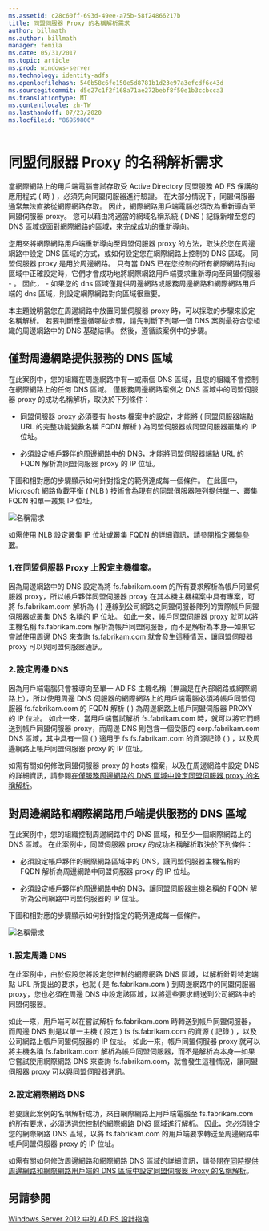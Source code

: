 ```yaml
---
ms.assetid: c28c60ff-693d-49ee-a75b-58f24866217b
title: 同盟伺服器 Proxy 的名稱解析需求
author: billmath
ms.author: billmath
manager: femila
ms.date: 05/31/2017
ms.topic: article
ms.prod: windows-server
ms.technology: identity-adfs
ms.openlocfilehash: 540b58c6fe150e5d8781b1d23e97a3efcdf6c43d
ms.sourcegitcommit: d5e27c1f2f168a71ae272bebf8f50e1b3ccbcca3
ms.translationtype: MT
ms.contentlocale: zh-TW
ms.lasthandoff: 07/23/2020
ms.locfileid: "86959800"
---
```

# <a name="name-resolution-requirements-for-federation-server-proxies"></a>同盟伺服器 Proxy 的名稱解析需求

當網際網路上的用戶端電腦嘗試存取受 Active Directory 同盟服務 AD FS 保護的應用程式 \( 時 \) ，必須先向同盟伺服器進行驗證。 在大部分情況下，同盟伺服器通常無法直接從網際網路存取。 因此，網際網路用戶端電腦必須改為重新導向至同盟伺服器 proxy。 您可以藉由將適當的網域名稱系統 \( DNS \) 記錄新增至您的 DNS 區域或面對網際網路的區域，來完成成功的重新導向。  
  
您用來將網際網路用戶端重新導向至同盟伺服器 proxy 的方法，取決於您在周邊網路中設定 DNS 區域的方式，或如何設定您在網際網路上控制的 DNS 區域。 同盟伺服器 proxy 是用於周邊網路。 只有當 DNS 已在您控制的所有網際網路對向區域中正確設定時，它們才會成功地將網際網路用戶端要求重新導向至同盟伺服器 \- 。 因此， \- 如果您的 dns 區域僅提供周邊網路或服務周邊網路和網際網路用戶端的 dns 區域，則設定網際網路對向區域很重要。  
  
本主題說明當您在周邊網路中放置同盟伺服器 proxy 時，可以採取的步驟來設定名稱解析。 若要判斷應遵循哪些步驟，請先判斷下列哪一個 DNS 案例最符合您組織的周邊網路中的 DNS 基礎結構。 然後，遵循該案例中的步驟。  
  
## <a name="dns-zone-serving-only-the-perimeter-network"></a>僅對周邊網路提供服務的 DNS 區域  
在此案例中，您的組織在周邊網路中有一或兩個 DNS 區域，且您的組織不會控制在網際網路上的任何 DNS 區域。 僅服務周邊網路案例之 DNS 區域中的同盟伺服器 proxy 的成功名稱解析，取決於下列條件：  
  
-   同盟伺服器 proxy 必須要有 hosts 檔案中的設定，才能將 \( 同盟伺服器端點 URL 的完整功能變數名稱 FQDN 解析 \) 為同盟伺服器或同盟伺服器叢集的 IP 位址。  
  
-   必須設定帳戶夥伴的周邊網路中的 DNS，才能將同盟伺服器端點 URL 的 FQDN 解析為同盟伺服器 proxy 的 IP 位址。  
  
下圖和相對應的步驟顯示如何針對指定的範例達成每一個條件。 在此圖中，Microsoft 網路負載平衡 \( NLB \) 技術會為現有的同盟伺服器陣列提供單一、叢集 FQDN 和單一叢集 IP 位址。  
  
![名稱需求](media/adfs2_deploy_single_fs.gif)  
  
如需使用 NLB 設定叢集 IP 位址或叢集 FQDN 的詳細資訊，請參閱[指定叢集參數](https://go.microsoft.com/fwlink/?LinkId=75282)。  
  
### <a name="1-configure-the-hosts-file-on-the-federation-server-proxy"></a>1.在同盟伺服器 Proxy 上設定主機檔案。  
因為周邊網路中的 DNS 設定為將 fs.fabrikam.com 的所有要求解析為帳戶同盟伺服器 proxy，所以帳戶夥伴同盟伺服器 proxy 在其本機主機檔案中具有專案，可將 fs.fabrikam.com 解析為 \( \) 連線到公司網路之同盟伺服器陣列的實際帳戶同盟伺服器或叢集 DNS 名稱的 IP 位址。 如此一來，帳戶同盟伺服器 proxy 就可以將主機名稱 fs.fabrikam.com 解析為帳戶同盟伺服器，而不是解析為本身—如果它嘗試使用周邊 DNS 來查詢 fs.fabrikam.com 就會發生這種情況，讓同盟伺服器 proxy 可以與同盟伺服器通訊。  
  
### <a name="2-configure-perimeter-dns"></a>2.設定周邊 DNS  
因為用戶端電腦只會被導向至單一 AD FS 主機名稱（無論是在內部網路或網際網路上），所以使用周邊 DNS 伺服器的網際網路上的用戶端電腦必須將帳戶同盟伺服器 fs.fabrikam.com 的 FQDN 解析 \( \) 為周邊網路上帳戶同盟伺服器 PROXY 的 IP 位址。 如此一來，當用戶端嘗試解析 fs.fabrikam.com 時，就可以將它們轉送到帳戶同盟伺服器 proxy，而周邊 DNS 則包含一個受限的 corp.fabrikam.com DNS 區域，其中具有一個 \( \) 適用于 fs fs.fabrikam.com 的資源記錄 \( \) ，以及周邊網路上帳戶同盟伺服器 proxy 的 IP 位址。  
  
如需有關如何修改同盟伺服器 proxy 的 hosts 檔案，以及在周邊網路中設定 DNS 的詳細資訊，請參閱[在僅服務周邊網路的 DNS 區域中設定同盟伺服器 proxy 的名稱解析](../deployment/configure-name-resolution-for-federation-server-proxy-in-dns-zone-serving-only-perimeter-network.md)。  
  
## <a name="dns-zone-serving-both-the-perimeter-network-and-internet-clients"></a>對周邊網路和網際網路用戶端提供服務的 DNS 區域  
在此案例中，您的組織控制周邊網路中的 DNS 區域，和至少一個網際網路上的 DNS 區域。 在此案例中，同盟伺服器 proxy 的成功名稱解析取決於下列條件：  
  
-   必須設定帳戶夥伴的網際網路區域中的 DNS，讓同盟伺服器主機名稱的 FQDN 解析為周邊網路中同盟伺服器 proxy 的 IP 位址。  
  
-   必須設定帳戶夥伴的周邊網路中的 DNS，讓同盟伺服器主機名稱的 FQDN 解析為公司網路中同盟伺服器的 IP 位址。  
  
下圖和相對應的步驟顯示如何針對指定的範例達成每一個條件。  
  
![名稱需求](media/adfs2_deploy_fsp_3DNS.gif)  
  
### <a name="1-configure-perimeter-dns"></a>1.設定周邊 DNS  
在此案例中，由於假設您將設定您控制的網際網路 DNS 區域，以解析針對特定端點 URL 所提出的要求，也就 \( 是 fs.fabrikam.com \) 到周邊網路中的同盟伺服器 proxy，您也必須在周邊 DNS 中設定該區域，以將這些要求轉送到公司網路中的同盟伺服器。  
  
如此一來，用戶端可以在嘗試解析 fs.fabrikam.com 時轉送到帳戶同盟伺服器，而周邊 DNS 則是以單一主機 \( 設定 \) fs fs.fabrikam.com 的資源 \( 記錄 \) ，以及公司網路上帳戶同盟伺服器的 IP 位址。 如此一來，帳戶同盟伺服器 proxy 就可以將主機名稱 fs.fabrikam.com 解析為帳戶同盟伺服器，而不是解析為本身—如果它嘗試使用網際網路 DNS 來查詢 fs.fabrikam.com，就會發生這種情況，讓同盟伺服器 proxy 可以與同盟伺服器通訊。  
  
### <a name="2-configure-internet-dns"></a>2.設定網際網路 DNS  
若要讓此案例的名稱解析成功，來自網際網路上用戶端電腦至 fs.fabrikam.com 的所有要求，必須透過您控制的網際網路 DNS 區域進行解析。 因此，您必須設定您的網際網路 DNS 區域，以將 fs.fabrikam.com 的用戶端要求轉送至周邊網路中帳戶同盟伺服器 proxy 的 IP 位址。  
  
如需有關如何修改周邊網路和網際網路 DNS 區域的詳細資訊，請參閱[在同時提供周邊網路和網際網路用戶端的 DNS 區域中設定同盟伺服器 Proxy 的名稱解析](../deployment/configure-name-resolution-for-federation-server-proxy-in-dns-zone-serving-only-perimeter-network.md)。  
  
## <a name="see-also"></a>另請參閱
[Windows Server 2012 中的 AD FS 設計指南](AD-FS-Design-Guide-in-Windows-Server-2012.md)
